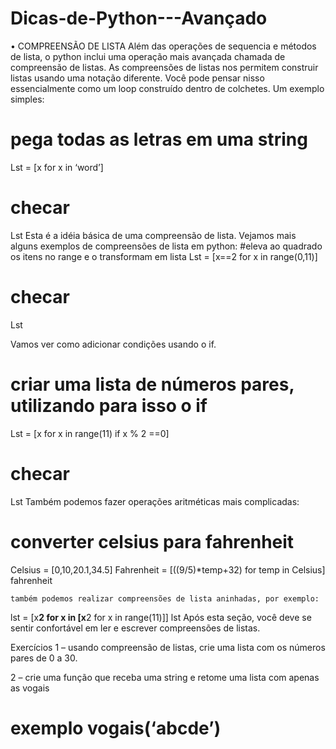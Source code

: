 # Dicas-de-Python---Avançado

•	COMPREENSÃO DE LISTA
	Além das operações de sequencia e métodos de lista, o python inclui uma operação mais avançada chamada de compreensão de listas.
	As compreensões de listas nos permitem construir listas usando uma notação diferente. Você pode pensar nisso essencialmente como um loop construído dentro de colchetes. Um exemplo simples:
# pega todas as letras em uma string
Lst = [x for x in ‘word’]
# checar
Lst
Esta é a idéia básica de uma compreensão de lista.
	Vejamos mais alguns exemplos de compreensões de lista em python:
#eleva ao quadrado os itens no range e o transformam em lista
Lst = [x==2 for x in range(0,11)]
# checar
Lst

Vamos ver como adicionar condições usando o if.
# criar uma lista de números pares, utilizando para isso o if
Lst = [x for x in range(11) if x % 2 ==0]
# checar
Lst
	Também podemos fazer operações aritméticas mais complicadas:
# converter celsius para fahrenheit
Celsius = [0,10,20.1,34.5]
Fahrenheit = [((9/5)*temp+32) for temp in Celsius]
fahrenheit

	também podemos realizar compreensões de lista aninhadas, por exemplo:
lst = [x**2 for x in [x**2 for x in range(11)]]
lst
	Após esta seção, você deve se sentir confortável em ler e escrever compreensões de listas.

Exercícios
1 – usando compreensão de listas, crie uma lista com os números pares de 0 a 30.

2 – crie uma função que receba uma string e retome uma lista com apenas as vogais
# exemplo vogais(‘abcde’)
 
